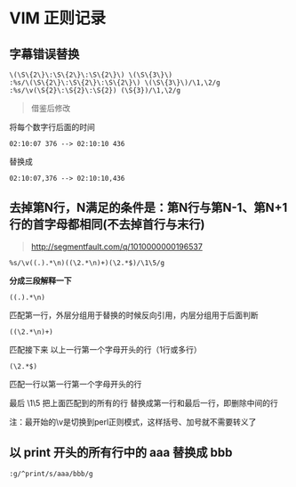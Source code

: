 # VIM 正则记录

## 字幕错误替换

	\(\S\{2\}\:\S\{2\}\:\S\{2\}\) \(\S\{3\}\)
	:%s/\(\S\{2\}\:\S\{2\}\:\S\{2\}\) \(\S\{3\}\)/\1,\2/g
	:%s/\v(\S{2}\:\S{2}\:\S{2}) (\S{3})/\1,\2/g

> 借鉴后修改

将每个数字行后面的时间

	02:10:07 376 --> 02:10:10 436

替换成

	02:10:07,376 --> 02:10:10,436

## 去掉第N行，N满足的条件是：第N行与第N-1、第N+1行的首字母都相同(不去掉首行与末行)

> http://segmentfault.com/q/1010000000196537

	%s/\v((.).*\n)((\2.*\n)+)(\2.*$)/\1\5/g

**分成三段解释一下**

	((.).*\n)
匹配第一行，外层分组用于替换的时候反向引用，内层分组用于后面判断

	((\2.*\n)+)
匹配接下来 以上一行第一个字母开头的行（1行或多行）

	(\2.*$)
匹配一行以第一行第一个字母开头的行

最后 \1\5 把上面匹配到的所有的行 替换成第一行和最后一行，即删除中间的行

注：最开始的\v是切换到perl正则模式，这样括号、加号就不需要转义了

## 以 print 开头的所有行中的 aaa 替换成 bbb

    :g/^print/s/aaa/bbb/g
